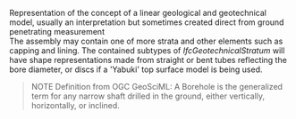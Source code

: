 Representation of the concept of a linear geological and geotechnical model, usually an interpretation but sometimes created direct from ground penetrating measurement  
The assembly may contain one of more strata and other elements such as capping and lining. The contained subtypes of _IfcGeotechnicalStratum_ will have shape representations made from straight or bent tubes reflecting the bore diameter, or discs if a 'Yabuki' top surface model is being used.

>NOTE Definition from OGC GeoSciML: A Borehole is the generalized term for any narrow shaft drilled in the ground, either vertically, horizontally, or inclined.
